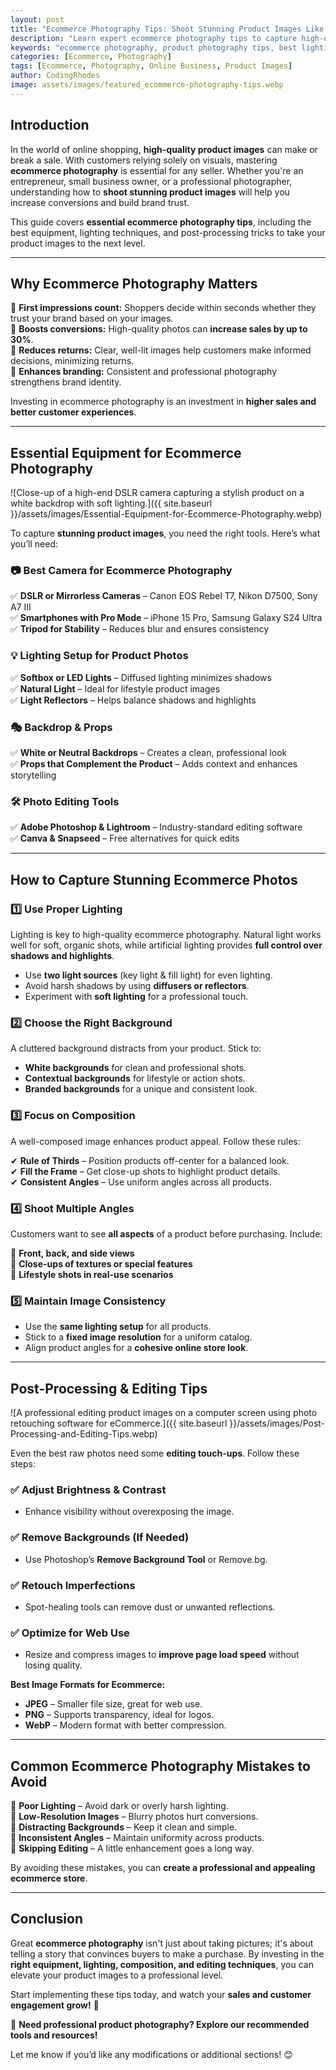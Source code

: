 ```yaml
---
layout: post
title: "Ecommerce Photography Tips: Shoot Stunning Product Images Like a Pro"
description: "Learn expert ecommerce photography tips to capture high-quality product images that boost conversions. Discover the best equipment, lighting techniques, and editing tricks for professional results."
keywords: "ecommerce photography, product photography tips, best lighting for product images, ecommerce photography setup, product photography equipment"
categories: [Ecommerce, Photography]
tags: [Ecommerce, Photography, Online Business, Product Images]
author: CodingRhodes
image: assets/images/featured_ecommerce-photography-tips.webp
---
```


## Introduction

In the world of online shopping, **high-quality product images** can make or break a sale. With customers relying solely on visuals, mastering **ecommerce photography** is essential for any seller. Whether you're an entrepreneur, small business owner, or a professional photographer, understanding how to **shoot stunning product images** will help you increase conversions and build brand trust.

This guide covers **essential ecommerce photography tips**, including the best equipment, lighting techniques, and post-processing tricks to take your product images to the next level.

---

## Why Ecommerce Photography Matters

📌 **First impressions count:** Shoppers decide within seconds whether they trust your brand based on your images.  
📌 **Boosts conversions:** High-quality photos can **increase sales by up to 30%**.  
📌 **Reduces returns:** Clear, well-lit images help customers make informed decisions, minimizing returns.  
📌 **Enhances branding:** Consistent and professional photography strengthens brand identity.  

Investing in ecommerce photography is an investment in **higher sales and better customer experiences**.

---

## Essential Equipment for Ecommerce Photography

![Close-up of a high-end DSLR camera capturing a stylish product on a white backdrop with soft lighting.]({{ site.baseurl }}/assets/images/Essential-Equipment-for-Ecommerce-Photography.webp)

To capture **stunning product images**, you need the right tools. Here’s what you’ll need:

### 📷 **Best Camera for Ecommerce Photography**
✅ **DSLR or Mirrorless Cameras** – Canon EOS Rebel T7, Nikon D7500, Sony A7 III  
✅ **Smartphones with Pro Mode** – iPhone 15 Pro, Samsung Galaxy S24 Ultra  
✅ **Tripod for Stability** – Reduces blur and ensures consistency  

### 💡 **Lighting Setup for Product Photos**
✅ **Softbox or LED Lights** – Diffused lighting minimizes shadows  
✅ **Natural Light** – Ideal for lifestyle product images  
✅ **Light Reflectors** – Helps balance shadows and highlights  

### 🎭 **Backdrop & Props**
✅ **White or Neutral Backdrops** – Creates a clean, professional look  
✅ **Props that Complement the Product** – Adds context and enhances storytelling  

### 🛠 **Photo Editing Tools**
✅ **Adobe Photoshop & Lightroom** – Industry-standard editing software  
✅ **Canva & Snapseed** – Free alternatives for quick edits  

---

## How to Capture Stunning Ecommerce Photos

### 1️⃣ **Use Proper Lighting**
Lighting is key to high-quality ecommerce photography. Natural light works well for soft, organic shots, while artificial lighting provides **full control over shadows and highlights**.

- Use **two light sources** (key light & fill light) for even lighting.  
- Avoid harsh shadows by using **diffusers or reflectors**.  
- Experiment with **soft lighting** for a professional touch.  

### 2️⃣ **Choose the Right Background**
A cluttered background distracts from your product. Stick to:

- **White backgrounds** for clean and professional shots.  
- **Contextual backgrounds** for lifestyle or action shots.  
- **Branded backgrounds** for a unique and consistent look.  

### 3️⃣ **Focus on Composition**
A well-composed image enhances product appeal. Follow these rules:

✔ **Rule of Thirds** – Position products off-center for a balanced look.  
✔ **Fill the Frame** – Get close-up shots to highlight product details.  
✔ **Consistent Angles** – Use uniform angles across all products.  

### 4️⃣ **Shoot Multiple Angles**
Customers want to see **all aspects** of a product before purchasing. Include:

📸 **Front, back, and side views**  
📸 **Close-ups of textures or special features**  
📸 **Lifestyle shots in real-use scenarios**  

### 5️⃣ **Maintain Image Consistency**
- Use the **same lighting setup** for all products.  
- Stick to a **fixed image resolution** for a uniform catalog.  
- Align product angles for a **cohesive online store look**.  

---

## Post-Processing & Editing Tips

![A professional editing product images on a computer screen using photo retouching software for eCommerce.]({{ site.baseurl }}/assets/images/Post-Processing-and-Editing-Tips.webp)

Even the best raw photos need some **editing touch-ups**. Follow these steps:

### ✅ **Adjust Brightness & Contrast**
- Enhance visibility without overexposing the image.

### ✅ **Remove Backgrounds (If Needed)**
- Use Photoshop’s **Remove Background Tool** or Remove.bg.

### ✅ **Retouch Imperfections**
- Spot-healing tools can remove dust or unwanted reflections.

### ✅ **Optimize for Web Use**
- Resize and compress images to **improve page load speed** without losing quality.

**Best Image Formats for Ecommerce:**
- **JPEG** – Smaller file size, great for web use.
- **PNG** – Supports transparency, ideal for logos.
- **WebP** – Modern format with better compression.

---

## Common Ecommerce Photography Mistakes to Avoid

🚫 **Poor Lighting** – Avoid dark or overly harsh lighting.  
🚫 **Low-Resolution Images** – Blurry photos hurt conversions.  
🚫 **Distracting Backgrounds** – Keep it clean and simple.  
🚫 **Inconsistent Angles** – Maintain uniformity across products.  
🚫 **Skipping Editing** – A little enhancement goes a long way.  

By avoiding these mistakes, you can **create a professional and appealing ecommerce store**.

---

## Conclusion

Great **ecommerce photography** isn't just about taking pictures; it's about telling a story that convinces buyers to make a purchase. By investing in the **right equipment, lighting, composition, and editing techniques**, you can elevate your product images to a professional level.

Start implementing these tips today, and watch your **sales and customer engagement grow!** 🚀

📌 **Need professional product photography? Explore our recommended tools and resources!**

Let me know if you’d like any modifications or additional sections! 😊

